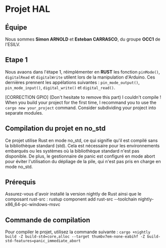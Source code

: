 # Projet HAL

## Équipe
Nous sommes **Simon ARNOLD** et **Esteban CARRASCO**, du groupe **OCC1** de l'ESILV.

## Etape 1
Nous avaons dans l'étape 1, réimplémenter en **RUST** les fonction `pinMode()`, `digitalRead` et `digitalWrite` utilent lors de la manipulation d'Arduino.
Ces dernières prennent les appélations suivantes : `pin_mode_output()`, `pin_mode_input()`, `digital_write()` et `digital_read()`.

[CORRECTION GPIO] (Don't hesitate to remove this part)
I couldn't compile ! When you build your project for the first time, I recommand you to use the ```cargo new your_project``` command.
Consider subdividing your project into separate modules. 

## Compilation du projet en no_std
Ce projet utilise Rust en mode no_std, ce qui signifie qu'il est compilé sans la bibliothèque standard (std). Cela est nécessaire pour les environnements embarqués ou les systèmes où la bibliothèque standard n'est pas disponible. De plus, le gestionnaire de panic est configuré en mode abort pour éviter l'utilisation du dépliage de la pile, qui n'est pas pris en charge en mode no_std.

## Prérequis
Assurez-vous d'avoir installé la version nightly de Rust ainsi que le composant rust-src :
rustup component add rust-src --toolchain nightly-x86_64-pc-windows-msvc

## Commande de compilation
Pour compiler le projet, utilisez la commande suivante :
``cargo +nightly build -Z build-std=core,alloc --target thumbv7em-none-eabihf -Z build-std-features=panic_immediate_abort``


